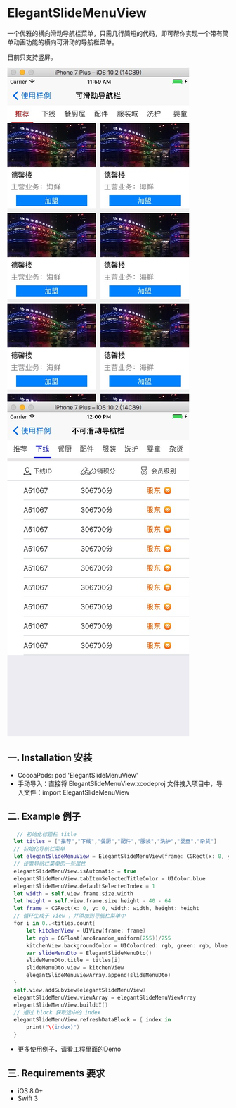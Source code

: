 # ElegantSlideMenuView
一个优雅的横向滑动导航栏菜单，只需几行简短的代码，即可帮你实现一个带有简单动画功能的横向可滑动的导航栏菜单。

目前只支持竖屏。

![image](https://github.com/MichleMin/ElegantSlideMenuView/blob/master/ScreenShots/image1.png)
![image](https://github.com/MichleMin/ElegantSlideMenuView/blob/master/ScreenShots/image2.png)

## 一. Installation 安装
   * CocoaPods: pod 'ElegantSlideMenuView'
   * 手动导入：直接将 ElegantSlideMenuView.xcodeproj 文件拽入项目中，导入文件：import ElegantSlideMenuView

## 二. Example 例子
```swift
   // 初始化标题栏 title
  let titles = ["推荐","下线","餐厨","配件","服装","洗护","婴童","杂货"]
  // 初始化导航栏菜单
  let elegantSlideMenuView = ElegantSlideMenuView(frame: CGRect(x: 0, y: 64, width: self.view.frame.size.width, height: self.view.frame.size.height))
  // 设置导航栏菜单的一些属性
  elegantSlideMenuView.isAutomatic = true
  elegantSlideMenuView.tabItemSelectedTitleColor = UIColor.blue
  elegantSlideMenuView.defaultSelectedIndex = 1
  let width = self.view.frame.size.width
  let height = self.view.frame.size.height - 40 - 64
  let frame = CGRect(x: 0, y: 0, width: width, height: height
  // 循环生成子 View ，并添加到导航栏菜单中
  for i in 0..<titles.count{
      let kitchenView = UIView(frame: frame)
      let rgb = CGFloat(arc4random_uniform(255))/255
      kitchenView.backgroundColor = UIColor(red: rgb, green: rgb, blue: rgb, alpha: 1)
      var slideMenuDto = ElegantSlideMenuDto()
      slideMenuDto.title = titles[i]
      slideMenuDto.view = kitchenView
      elegantSlideMenuViewArray.append(slideMenuDto)
  }
  self.view.addSubview(elegantSlideMenuView)
  elegantSlideMenuView.viewArray = elegantSlideMenuViewArray
  elegantSlideMenuView.buildUI()
  // 通过 block 获取选中的 index 
  elegantSlideMenuView.refreshDataBlock = { index in
      print("\(index)")
  }
```
* 更多使用例子，请看工程里面的Demo
## 三. Requirements 要求
- iOS 8.0+
- Swift 3
